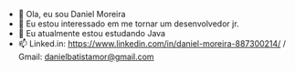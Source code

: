 - 👋 Ola, eu sou Daniel Moreira
- 👀 Eu estou interessado em me tornar um desenvolvedor jr.
- 🌱 Eu atualmente estou estudando Java
- 📫 Linked.in: https://www.linkedin.com/in/daniel-moreira-887300214/ / Gmail: danielbatistamor@gmail.com

